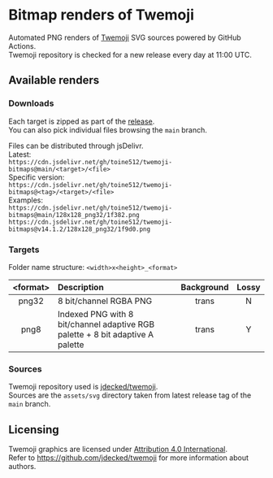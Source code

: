 # Bitmap renders of Twemoji

Automated PNG renders of [Twemoji](https://github.com/jdecked/twemoji) SVG sources powered by GitHub Actions. \
Twemoji repository is checked for a new release every day at 11:00 UTC.

## Available renders
### Downloads

Each target is zipped as part of the [release](https://github.com/toine512/twemoji-bitmaps/releases). \
You can also pick individual files browsing the `main` branch.

Files can be distributed through jsDelivr. \
Latest: \
`https://cdn.jsdelivr.net/gh/toine512/twemoji-bitmaps@main/<target>/<file>` \
Specific version: \
`https://cdn.jsdelivr.net/gh/toine512/twemoji-bitmaps@<tag>/<target>/<file>` \
Examples: \
`https://cdn.jsdelivr.net/gh/toine512/twemoji-bitmaps@main/128x128_png32/1f382.png` \
`https://cdn.jsdelivr.net/gh/toine512/twemoji-bitmaps@v14.1.2/128x128_png32/1f9d0.png`

### Targets

Folder name structure: `<width>x<height>_<format>`

| \<format\> | Description | Background | Lossy |
| :---: | :--- | :---: | :---: |
| png32 | 8 bit/channel RGBA PNG | trans | N |
| png8 | Indexed PNG with 8 bit/channel adaptive RGB palette + 8 bit adaptive A palette | trans | Y |

### Sources

Twemoji repository used is [jdecked/twemoji](https://github.com/jdecked/twemoji). \
Sources are the `assets/svg` directory taken from latest release tag of the `main` branch.

## Licensing

Twemoji graphics are licensed under [Attribution 4.0 International](http://creativecommons.org/licenses/by/4.0/). \
Refer to https://github.com/jdecked/twemoji for more information about authors.
